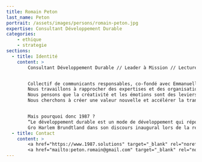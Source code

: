 ```yaml
---
title: Romain Peton
last_name: Peton
portrait: /assets/images/persons/romain-peton.jpg
expertise: Consultant Développement Durable
categories:
    - ethique
    - strategie
sections:
  - title: Identité
    content: >
        Consultant Développement Durable // Leader à Mission // Lecturer MBASP4 Inseec / SupDePub


        Collectif de communicants responsables, co-fondé avec Emmanuelle Kerihuel.
        Nous travaillons à rapprocher des expertises et des organisations qui n’ont pas l’habitude de coopérer ensemble.
        Nous pensons que la créativité et les émotions sont des leviers de changement puissant.
        Nous cherchons à créer une valeur nouvelle et accélérer la transition environnementale et sociétale.


        Mais pourquoi donc 1987 ?
        “Le développement durable est un mode de développement qui répond aux besoins des générations présentes sans compromettre la capacité des générations futures à répondre aux leurs.”
        Gro Harlem Brundtland dans son discours inaugural lors de la remise du rapport “Our Common Future” pour l’ONU en 1987.
  - title: Contact
    content: >
        <a href="https://www.1987.solutions" target="_blank" rel="noreferrer">Site</a> –
        <a href="mailto:peton.romain@gmail.com" target="_blank" rel="noreferrer">Mail</a>
---
```

